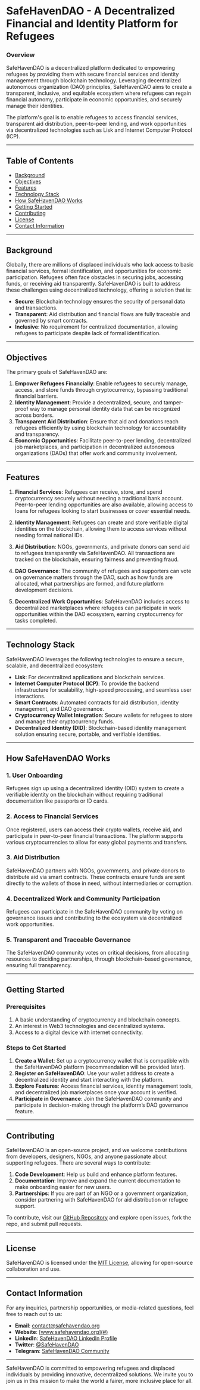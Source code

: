 # SafeHavenDAO - A Decentralized Financial and Identity Platform for Refugees

### Overview
SafeHavenDAO is a decentralized platform dedicated to empowering refugees by providing them with secure financial services and identity management through blockchain technology. Leveraging decentralized autonomous organization (DAO) principles, SafeHavenDAO aims to create a transparent, inclusive, and equitable ecosystem where refugees can regain financial autonomy, participate in economic opportunities, and securely manage their identities.

The platform's goal is to enable refugees to access financial services, transparent aid distribution, peer-to-peer lending, and work opportunities via decentralized technologies such as Lisk and Internet Computer Protocol (ICP).

---

## Table of Contents
- [Background](#background)
- [Objectives](#objectives)
- [Features](#features)
- [Technology Stack](#technology-stack)
- [How SafeHavenDAO Works](#how-safehavendao-works)
- [Getting Started](#getting-started)
- [Contributing](#contributing)
- [License](#license)
- [Contact Information](#contact-information)

---

## Background
Globally, there are millions of displaced individuals who lack access to basic financial services, formal identification, and opportunities for economic participation. Refugees often face obstacles in securing jobs, accessing funds, or receiving aid transparently. SafeHavenDAO is built to address these challenges using decentralized technology, offering a solution that is:
- **Secure**: Blockchain technology ensures the security of personal data and transactions.
- **Transparent**: Aid distribution and financial flows are fully traceable and governed by smart contracts.
- **Inclusive**: No requirement for centralized documentation, allowing refugees to participate despite lack of formal identification.

---

## Objectives
The primary goals of SafeHavenDAO are:
1. **Empower Refugees Financially**: Enable refugees to securely manage, access, and store funds through cryptocurrency, bypassing traditional financial barriers.
2. **Identity Management**: Provide a decentralized, secure, and tamper-proof way to manage personal identity data that can be recognized across borders.
3. **Transparent Aid Distribution**: Ensure that aid and donations reach refugees efficiently by using blockchain technology for accountability and transparency.
4. **Economic Opportunities**: Facilitate peer-to-peer lending, decentralized job marketplaces, and participation in decentralized autonomous organizations (DAOs) that offer work and community involvement.

---

## Features
1. **Financial Services**: Refugees can receive, store, and spend cryptocurrency securely without needing a traditional bank account. Peer-to-peer lending opportunities are also available, allowing access to loans for refugees looking to start businesses or cover essential needs.
   
2. **Identity Management**: Refugees can create and store verifiable digital identities on the blockchain, allowing them to access services without needing formal national IDs.

3. **Aid Distribution**: NGOs, governments, and private donors can send aid to refugees transparently via SafeHavenDAO. All transactions are tracked on the blockchain, ensuring fairness and preventing fraud.

4. **DAO Governance**: The community of refugees and supporters can vote on governance matters through the DAO, such as how funds are allocated, what partnerships are formed, and future platform development decisions.

5. **Decentralized Work Opportunities**: SafeHavenDAO includes access to decentralized marketplaces where refugees can participate in work opportunities within the DAO ecosystem, earning cryptocurrency for tasks completed.

---

## Technology Stack
SafeHavenDAO leverages the following technologies to ensure a secure, scalable, and decentralized ecosystem:
- **Lisk**: For decentralized applications and blockchain services.
- **Internet Computer Protocol (ICP)**: To provide the backend infrastructure for scalability, high-speed processing, and seamless user interactions.
- **Smart Contracts**: Automated contracts for aid distribution, identity management, and DAO governance.
- **Cryptocurrency Wallet Integration**: Secure wallets for refugees to store and manage their cryptocurrency funds.
- **Decentralized Identity (DID)**: Blockchain-based identity management solution ensuring secure, portable, and verifiable identities.

---

## How SafeHavenDAO Works

### 1. **User Onboarding**
Refugees sign up using a decentralized identity (DID) system to create a verifiable identity on the blockchain without requiring traditional documentation like passports or ID cards.

### 2. **Access to Financial Services**
Once registered, users can access their crypto wallets, receive aid, and participate in peer-to-peer financial transactions. The platform supports various cryptocurrencies to allow for easy global payments and transfers.

### 3. **Aid Distribution**
SafeHavenDAO partners with NGOs, governments, and private donors to distribute aid via smart contracts. These contracts ensure funds are sent directly to the wallets of those in need, without intermediaries or corruption.

### 4. **Decentralized Work and Community Participation**
Refugees can participate in the SafeHavenDAO community by voting on governance issues and contributing to the ecosystem via decentralized work opportunities.

### 5. **Transparent and Traceable Governance**
The SafeHavenDAO community votes on critical decisions, from allocating resources to deciding partnerships, through blockchain-based governance, ensuring full transparency.

---

## Getting Started

### Prerequisites
1. A basic understanding of cryptocurrency and blockchain concepts.
2. An interest in Web3 technologies and decentralized systems.
3. Access to a digital device with internet connectivity.

### Steps to Get Started
1. **Create a Wallet**: Set up a cryptocurrency wallet that is compatible with the SafeHavenDAO platform (recommendation will be provided later).
2. **Register on SafeHavenDAO**: Use your wallet address to create a decentralized identity and start interacting with the platform.
3. **Explore Features**: Access financial services, identity management tools, and decentralized job marketplaces once your account is verified.
4. **Participate in Governance**: Join the SafeHavenDAO community and participate in decision-making through the platform’s DAO governance feature.

---

## Contributing
SafeHavenDAO is an open-source project, and we welcome contributions from developers, designers, NGOs, and anyone passionate about supporting refugees. There are several ways to contribute:
1. **Code Development**: Help us build and enhance platform features.
2. **Documentation**: Improve and expand the current documentation to make onboarding easier for new users.
3. **Partnerships**: If you are part of an NGO or a government organization, consider partnering with SafeHavenDAO for aid distribution or refugee support.

To contribute, visit our [GitHub Repository](#) and explore open issues, fork the repo, and submit pull requests.

---

## License
SafeHavenDAO is licensed under the [MIT License](LICENSE), allowing for open-source collaboration and use.

---

## Contact Information
For any inquiries, partnership opportunities, or media-related questions, feel free to reach out to us:

- **Email**: contact@safehavendao.org
- **Website**: [www.safehavendao.org](#)
- **LinkedIn**: [SafeHavenDAO LinkedIn Profile](https://www.linkedin.com/showcase/safehaven-dao)
- **Twitter**: [@SafeHavenDAO](#)
- **Telegram**: [SafeHavenDAO Community](#)

---

SafeHavenDAO is committed to empowering refugees and displaced individuals by providing innovative, decentralized solutions. We invite you to join us in this mission to make the world a fairer, more inclusive place for all.
